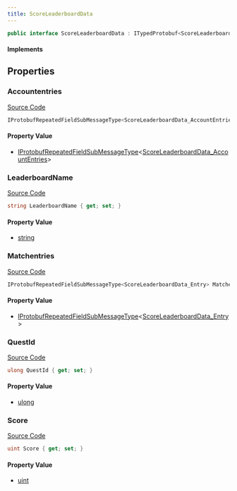 ```yaml
---
title: ScoreLeaderboardData
---
```


```csharp
public interface ScoreLeaderboardData : ITypedProtobuf<ScoreLeaderboardData>, INativeHandle
```

#### Implements

## Properties

### Accountentries

[Source Code](https://github.com/swiftly-solution/swiftlys2/blob/beta/managed/src/SwiftlyS2.Generated/Protobufs/Interfaces/ScoreLeaderboardData.cs#L19)

```csharp
IProtobufRepeatedFieldSubMessageType<ScoreLeaderboardData_AccountEntries> Accountentries { get; }
```

#### Property Value

- [IProtobufRepeatedFieldSubMessageType](/docs/api/shared/netmessages/iprotobufrepeatedfieldsubmessagetype-1)<[ScoreLeaderboardData_AccountEntries](/docs/api/shared/protobufdefinitions/scoreleaderboarddata_accountentries)>

### LeaderboardName

[Source Code](https://github.com/swiftly-solution/swiftlys2/blob/beta/managed/src/SwiftlyS2.Generated/Protobufs/Interfaces/ScoreLeaderboardData.cs#L25)

```csharp
string LeaderboardName { get; set; }
```

#### Property Value

- [string](https://learn.microsoft.com/dotnet/api/system.string)

### Matchentries

[Source Code](https://github.com/swiftly-solution/swiftlys2/blob/beta/managed/src/SwiftlyS2.Generated/Protobufs/Interfaces/ScoreLeaderboardData.cs#L22)

```csharp
IProtobufRepeatedFieldSubMessageType<ScoreLeaderboardData_Entry> Matchentries { get; }
```

#### Property Value

- [IProtobufRepeatedFieldSubMessageType](/docs/api/shared/netmessages/iprotobufrepeatedfieldsubmessagetype-1)<[ScoreLeaderboardData_Entry](/docs/api/shared/protobufdefinitions/scoreleaderboarddata_entry)>

### QuestId

[Source Code](https://github.com/swiftly-solution/swiftlys2/blob/beta/managed/src/SwiftlyS2.Generated/Protobufs/Interfaces/ScoreLeaderboardData.cs#L13)

```csharp
ulong QuestId { get; set; }
```

#### Property Value

- [ulong](https://learn.microsoft.com/dotnet/api/system.uint64)

### Score

[Source Code](https://github.com/swiftly-solution/swiftlys2/blob/beta/managed/src/SwiftlyS2.Generated/Protobufs/Interfaces/ScoreLeaderboardData.cs#L16)

```csharp
uint Score { get; set; }
```

#### Property Value

- [uint](https://learn.microsoft.com/dotnet/api/system.uint32)

